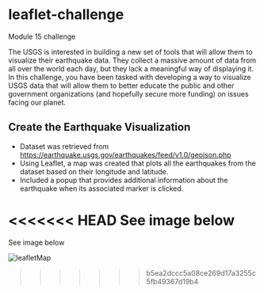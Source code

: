 # leaflet-challenge
Module 15 challenge

The USGS is interested in building a new set of tools that will allow them to visualize their earthquake data. They collect a massive amount of data from all over the world each day, but they lack a meaningful way of displaying it. In this challenge, you have been tasked with developing a way to visualize USGS data that will allow them to better educate the public and other government organizations (and hopefully secure more funding) on issues facing our planet.

## Create the Earthquake Visualization
* Dataset was retrieved from https://earthquake.usgs.gov/earthquakes/feed/v1.0/geojson.php
* Using Leaflet, a map was created that plots all the earthquakes from the dataset based on their longitude and latitude.
* Included a popup that provides additional information about the earthquake when its associated marker is clicked.

<<<<<<< HEAD
See image below
=======
See image below


![leafletMap](https://user-images.githubusercontent.com/103005979/194433827-92eb1144-27a9-4f75-821d-ff04d7ff559b.png)

>>>>>>> b5ea2dccc5a08ce269d17a3255c5fb49367d19b4
